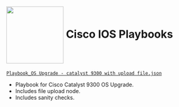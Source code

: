 <h1>
  <picture>
    <source media="(prefers-color-scheme: dark)" srcset="https://github.com/logicvein/Playbooks/blob/bd5190a51b26ede992781fda4688f456f683bbb5/Logo-dk.png">
    <source media="(prefers-color-scheme: light)" srcset="https://github.com/logicvein/Playbooks/blob/bd5190a51b26ede992781fda4688f456f683bbb5/Logo-lt.png">
    <img src="https://user-images.githubusercontent.com/25423296/163456779-a8556205-d0a5-45e2-ac17-42d089e3c3f8.png" width=150 align="center">
  </picture>
  <span>Cisco IOS Playbooks</span>
</h1>

<ins>``Playbook_OS Upgrade - catalyst 9300 with upload file.json``</ins>
 * Playbook for Cisco Catalyst 9300 OS Upgrade.
 * Includes file upload node.
 * Includes sanity checks.

<br>


